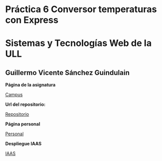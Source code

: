 # Práctica 6 Conversor temperaturas con Express
# Sistemas y Tecnologías Web de la ULL
## Guillermo Vicente Sánchez Guindulain


**Página de la asignatura** 

[Campus](https://campusvirtual.ull.es/1516/course/view.php?id=187)

**Url del repositorio:** 

[Repositorio](https://github.com/alu0100777154/tempExpress)

**Página personal**

[Personal](http://alu0100777154.github.io)

**Despliegue IAAS**

[IAAS](http://10.6.128.80:8080/)
